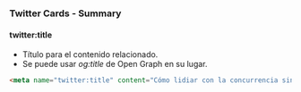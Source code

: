 ### Twitter Cards - Summary
#### twitter:title

- Título para el contenido relacionado.
- Se puede usar _og:title_ de Open Graph en su lugar.

````HTML
<meta name="twitter:title" content="Cómo lidiar con la concurrencia sin morir en el intento - Blog Irontec">
````